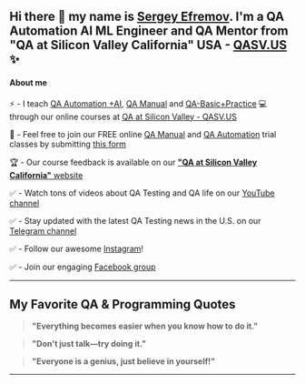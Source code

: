 ## Hi there 👋 my name is [Sergey Efremov](https://www.linkedin.com/in/sefremoff/). I'm a QA Automation AI ML Engineer and QA Mentor from "QA at Silicon Valley California" USA - [QASV.US](https://qasv.us/) ✨

#### About me 
⚡ - I teach [QA Automation +AI](https://qasv.us/aboutqa), [QA Manual](https://qasv.us/qamanual) and [QA-Basic+Practice](https://qasv.us/qa-basic-and-practice) 💻 through our online courses at [QA at Silicon Valley - QASV.US](https://qasv.us/)  

👋 - Feel free to join our FREE online [QA Manual](https://qasv.us/qamanual) and [QA Automation](https://qasv.us/aboutqa) trial classes by submitting [this form](https://qasv.us/#form)

🏆 - Our course feedback is available on our [**"QA at Silicon Valley California"** website](https://qasv.us/#rec145622350)

✅ - Watch tons of videos about QA Testing and QA life on our [YouTube channel](https://www.youtube.com/SergeyEfremov_USA)  

✅ - Stay updated with the latest QA Testing news in the U.S. on our [Telegram channel](https://t.me/qasvus)

✅ - Follow our awesome [Instagram](https://www.instagram.com/sergey_efremov_qa_usa/)!

✅ - Join our engaging [Facebook group](https://www.facebook.com/groups/qaatsv)

---

## My Favorite QA & Programming Quotes

> **"Everything becomes easier when you know how to do it."**

> **"Don't just talk—try doing it."**

> **"Everyone is a genius, just believe in yourself!"**

---
